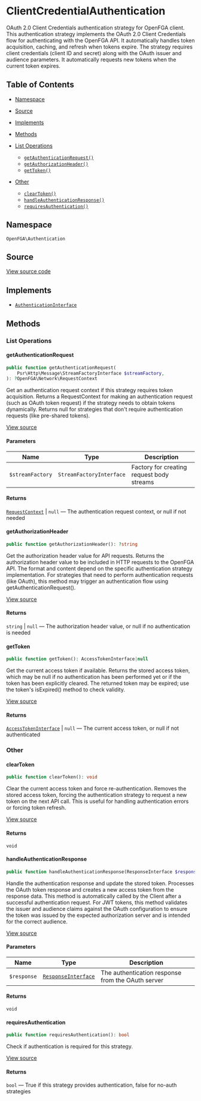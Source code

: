 # ClientCredentialAuthentication

OAuth 2.0 Client Credentials authentication strategy for OpenFGA client. This authentication strategy implements the OAuth 2.0 Client Credentials flow for authenticating with the OpenFGA API. It automatically handles token acquisition, caching, and refresh when tokens expire. The strategy requires client credentials (client ID and secret) along with the OAuth issuer and audience parameters. It automatically requests new tokens when the current token expires.

## Table of Contents

* [Namespace](#namespace)
* [Source](#source)
* [Implements](#implements)
* [Methods](#methods)

* [List Operations](#list-operations)
    * [`getAuthenticationRequest()`](#getauthenticationrequest)
    * [`getAuthorizationHeader()`](#getauthorizationheader)
    * [`getToken()`](#gettoken)
* [Other](#other)
    * [`clearToken()`](#cleartoken)
    * [`handleAuthenticationResponse()`](#handleauthenticationresponse)
    * [`requiresAuthentication()`](#requiresauthentication)

## Namespace

`OpenFGA\Authentication`

## Source

[View source code](https://github.com/evansims/openfga-php/blob/main/src/Authentication/ClientCredentialAuthentication.php)

## Implements

* [`AuthenticationInterface`](AuthenticationInterface.md)

## Methods

### List Operations

#### getAuthenticationRequest

```php
public function getAuthenticationRequest(
    Psr\Http\Message\StreamFactoryInterface $streamFactory,
): ?OpenFGA\Network\RequestContext

```

Get an authentication request context if this strategy requires token acquisition. Returns a RequestContext for making an authentication request (such as OAuth token request) if the strategy needs to obtain tokens dynamically. Returns null for strategies that don&#039;t require authentication requests (like pre-shared tokens).

[View source](https://github.com/evansims/openfga-php/blob/main/src/Authentication/ClientCredentialAuthentication.php#L86)

#### Parameters

| Name             | Type                     | Description                               |
| ---------------- | ------------------------ | ----------------------------------------- |
| `$streamFactory` | `StreamFactoryInterface` | Factory for creating request body streams |

#### Returns

[`RequestContext`](Network/RequestContext.md) &#124; `null` — The authentication request context, or null if not needed

#### getAuthorizationHeader

```php
public function getAuthorizationHeader(): ?string

```

Get the authorization header value for API requests. Returns the authorization header value to be included in HTTP requests to the OpenFGA API. The format and content depend on the specific authentication strategy implementation. For strategies that need to perform authentication requests (like OAuth), this method may trigger an authentication flow using getAuthenticationRequest().

[View source](https://github.com/evansims/openfga-php/blob/main/src/Authentication/ClientCredentialAuthentication.php#L107)

#### Returns

`string` &#124; `null` — The authorization header value, or null if no authentication is needed

#### getToken

```php
public function getToken(): AccessTokenInterface|null

```

Get the current access token if available. Returns the stored access token, which may be null if no authentication has been performed yet or if the token has been explicitly cleared. The returned token may be expired; use the token&#039;s isExpired() method to check validity.

[View source](https://github.com/evansims/openfga-php/blob/main/src/Authentication/ClientCredentialAuthentication.php#L126)

#### Returns

[`AccessTokenInterface`](AccessTokenInterface.md) &#124; `null` — The current access token, or null if not authenticated

### Other

#### clearToken

```php
public function clearToken(): void

```

Clear the current access token and force re-authentication. Removes the stored access token, forcing the authentication strategy to request a new token on the next API call. This is useful for handling authentication errors or forcing token refresh.

[View source](https://github.com/evansims/openfga-php/blob/main/src/Authentication/ClientCredentialAuthentication.php#L75)

#### Returns

`void`

#### handleAuthenticationResponse

```php
public function handleAuthenticationResponse(ResponseInterface $response): void

```

Handle the authentication response and update the stored token. Processes the OAuth token response and creates a new access token from the response data. This method is automatically called by the Client after a successful authentication request. For JWT tokens, this method validates the issuer and audience claims against the OAuth configuration to ensure the token was issued by the expected authorization server and is intended for the correct audience.

[View source](https://github.com/evansims/openfga-php/blob/main/src/Authentication/ClientCredentialAuthentication.php#L153)

#### Parameters

| Name        | Type                                                  | Description                                       |
| ----------- | ----------------------------------------------------- | ------------------------------------------------- |
| `$response` | [`ResponseInterface`](Responses/ResponseInterface.md) | The authentication response from the OAuth server |

#### Returns

`void`

#### requiresAuthentication

```php
public function requiresAuthentication(): bool

```

Check if authentication is required for this strategy.

[View source](https://github.com/evansims/openfga-php/blob/main/src/Authentication/ClientCredentialAuthentication.php#L166)

#### Returns

`bool` — True if this strategy provides authentication, false for no-auth strategies
